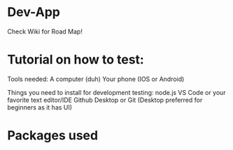 # Dev-App
Check Wiki for Road Map!
# Tutorial on how to test:
Tools needed: 
A computer (duh)
Your phone (IOS or Android)
 
Things you need to install for development testing:
node.js
VS Code or your favorite text editor/IDE
Github Desktop or Git (Desktop preferred for beginners as it has UI)

# Packages used
